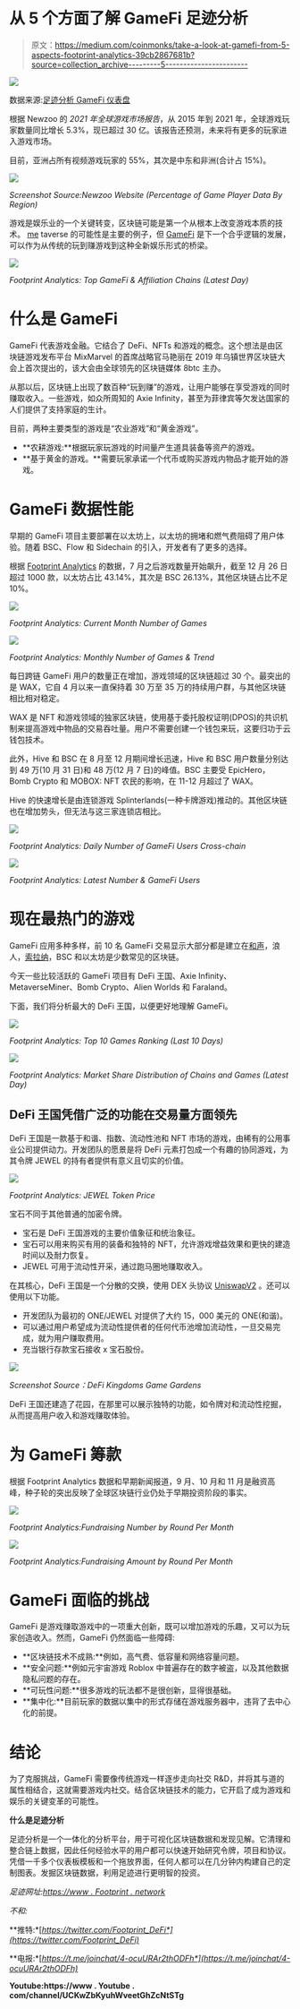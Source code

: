 # 从 5 个方面了解 GameFi 足迹分析

> 原文：<https://medium.com/coinmonks/take-a-look-at-gamefi-from-5-aspects-footprint-analytics-39cb2867681b?source=collection_archive---------5----------------------->

![](img/f532ed115e5450f90561fcee0f6af646.png)

数据来源:[足迹分析 GameFi 仪表盘](https://www.footprint.network/guest/dashboard/game-fi-overview-fp-c358ff97-6bf6-491c-b9fd-645fb8262e3f?channel=u-QytebM#secret=1CEF1D4E76499E7E20AD7BE2D827FCD2)

根据 Newzoo 的 *2021 年全球游戏市场报告*，从 2015 年到 2021 年，全球游戏玩家数量同比增长 5.3%，现已超过 30 亿。该报告还预测，未来将有更多的玩家进入游戏市场。

目前，亚洲占所有视频游戏玩家的 55%，其次是中东和非洲(合计占 15%)。

![](img/50e2d4a84c6506714d7689c98ef70690.png)

*Screenshot Source:Newzoo Website (Percentage of Game Player Data By Region)*

游戏是娱乐业的一个关键转变，区块链可能是第一个从根本上改变游戏本质的技术。 [me](https://docs.google.com/document/d/1wJUglRWWvBmVqWAe0gHMFS6txAff1hupEntcd_6FBPo/edit#) taverse 的可能性是主要的例子，但 [GameFi](https://www.footprint.network/guest/dashboard/game-fi-overview-fp-c358ff97-6bf6-491c-b9fd-645fb8262e3f?channel=u-DBc983) 是下一个合乎逻辑的发展，可以作为从传统的玩到赚游戏到这种全新娱乐形式的桥梁。

![](img/8c2fc0923dfe36d8972070ddf860e7bb.png)

*Footprint Analytics: Top GameFi & Affiliation Chains (Latest Day)*

# 什么是 GameFi

GameFi 代表游戏金融。它结合了 DeFi、NFTs 和游戏的概念。这个想法是由区块链游戏发布平台 MixMarvel 的首席战略官马艳丽在 2019 年乌镇世界区块链大会上首次提出的，该大会由全球领先的区块链媒体 8btc 主办。

从那以后，区块链上出现了数百种“玩到赚”的游戏，让用户能够在享受游戏的同时赚取收入。一些游戏，如众所周知的 Axie Infinity，甚至为菲律宾等欠发达国家的人们提供了支持家庭的生计。

目前，两种主要类型的游戏是“农业游戏”和“黄金游戏”。

*   **农耕游戏:**根据玩家玩游戏的时间量产生道具装备等资产的游戏。
*   **基于黄金的游戏。**需要玩家承诺一个代币或购买游戏内物品才能开始的游戏。

# GameFi 数据性能

早期的 GameFi 项目主要部署在以太坊上，以太坊的拥堵和燃气费阻碍了用户体验。随着 BSC、Flow 和 Sidechain 的引入，开发者有了更多的选择。

根据 [Footprint Analytics](https://www.footprint.network/) 的数据，7 月之后游戏数量开始飙升，截至 12 月 26 日超过 1000 款，以太坊占比 43.14%，其次是 BSC 26.13%，其他区块链占比不足 10%。

![](img/85e1f0ac2a7b5f7caadeabd52226d568.png)

*Footprint Analytics: Current Month Number of Games*

![](img/8925b80f363cb392527d3ad632830b05.png)

*Footprint Analytics: Monthly Number of Games & Trend*

每日跨链 GameFi 用户的数量正在增加，游戏领域的区块链超过 30 个。最突出的是 WAX，它自 4 月以来一直保持着 30 万至 35 万的持续用户群，与其他区块链相比相对稳定。

WAX 是 NFT 和游戏领域的独家区块链，使用基于委托股权证明(DPOS)的共识机制来提高游戏中物品的交易吞吐量。用户不需要创建一个钱包来玩，这要归功于云钱包技术。

此外，Hive 和 BSC 在 8 月至 12 月期间增长迅速，Hive 和 BSC 用户数量分别达到 49 万(10 月 31 日)和 48 万(12 月 7 日)的峰值。BSC 主要受 EpicHero，Bomb Crypto 和 MOBOX: NFT 农民的影响，在 11-12 月超过了 WAX。

Hive 的快速增长是由连锁游戏 Splinterlands(一种卡牌游戏)推动的。其他区块链也在增加势头，但无法与这三家连锁店相比。

![](img/42cf452711843958199d8cf03bd23c9c.png)

*Footprint Analytics: Daily Number of GameFi Users Cross-chain*

![](img/cbefaebeb25e815f87eedc1192ea8bcd.png)

*Footprint Analytics: Latest Number & GameFi Users*

# 现在最热门的游戏

GameFi 应用多种多样，前 10 名 GameFi 交易显示大部分都是建立在[和声](https://www.footprint.network/guest/dashboard/harmony-dashboard-fp-7a996026-0812-4f0c-a0ce-2ddd7e604230?date_filter=2021-02-28~&channel=u-DBc983)，浪人，[索拉纳](https://www.footprint.network/guest/dashboard/solana-analysis-dashboard-fp-e22e8f10-57e5-4ce8-bb34-aa8d1c65bbe1?date_filter=2021-02-28~&channel=u-DBc983)，BSC 和以太坊是少数常见的区块链。

今天一些比较活跃的 GameFi 项目有 DeFi 王国、Axie Infinity、MetaverseMiner、Bomb Crypto、Alien Worlds 和 Faraland。

下面，我们将分析最大的 DeFi 王国，以便更好地理解 GameFi。

![](img/0d4b8ca2c119dfc26cddcb94dc7200f2.png)

*Footprint Analytics: Top 10 Games Ranking (Last 10 Days)*

![](img/761517b81165b753c6f54973c77ad32b.png)

*Footprint Analytics: Market Share Distribution of Chains and Games (Latest Day)*

## DeFi 王国凭借广泛的功能在交易量方面领先

DeFi 王国是一款基于和谐、指数、流动性池和 NFT 市场的游戏，由稀有的公用事业公司提供动力。开发团队的愿景是将 DeFi 元素打包成一个有趣的协同游戏，为其令牌 JEWEL 的持有者提供有意义且切实的价值。

![](img/5cbb9142717b72e471d90e19e059de42.png)

*Footprint Analytics: JEWEL Token Price*

宝石不同于其他普通的加密令牌。

*   宝石是 DeFi 王国游戏的主要价值象征和统治象征。
*   宝石可以用来购买有用的装备和独特的 NFT，允许游戏增益效果和更快的建造时间以及耐力恢复。
*   JEWEL 可用于流动性开采，通过跑马圈地赚取收入。

在其核心，DeFi 王国是一个分散的交换，使用 DEX 头协议 [UniswapV2](https://www.footprint.network/guest/dashboard/uniswap-dashboard-fp-bb9f3421-2f24-40b5-8adb-14ce834bb324?channel=u-DBc983) 。还可以使用以下功能。

*   开发团队为最初的 ONE/JEWEL 对提供了大约 15，000 美元的 ONE(和谐)。
*   可以通过用户希望成为流动性提供者的任何代币池增加流动性，一旦交易完成，就为用户赚取费用。
*   充当银行存款宝石接收 x 宝石股份。

![](img/d5df17b76b4487e6c697459f92b77e6c.png)

*Screenshot Source：DeFi Kingdoms Game Gardens*

DeFi 王国还建造了花园，在那里可以展示独特的功能，如令牌对和流动性挖掘，从而提高用户收入和游戏赚取体验。

# 为 GameFi 筹款

根据 Footprint Analytics 数据和早期新闻报道，9 月、10 月和 11 月是融资高峰，种子轮的突出反映了全球区块链行业仍处于早期投资阶段的事实。

![](img/f898300c50fae2424509aef5917a8db8.png)

*Footprint Analytics:Fundraising Number by Round Per Month*

![](img/7fa18d4c0fa43f1798d14aa1cc08512b.png)

*Footprint Analytics:Fundraising Amount by Round Per Month*

# GameFi 面临的挑战

GameFi 是游戏赚取游戏中的一项重大创新，既可以增加游戏的乐趣，又可以为玩家创造收入。然而，GameFi 仍然面临一些障碍:

*   **区块链技术不成熟:**例如，高气费、低容量和网络容量问题。
*   **安全问题:**例如元宇宙游戏 Roblox 中普遍存在的数字被盗，以及其他数据隐私问题的存在。
*   **可玩性问题:**很多游戏的玩法都不是很创新，显得很基础。
*   **集中化:**目前玩家的数据以集中的形式存储在游戏服务器中，违背了去中心化的前提。

# 结论

为了克服挑战，GameFi 需要像传统游戏一样逐步走向社交 R&D，并将其与道的属性相结合，这就需要游戏内社交。结合区块链技术的能力，它开启了成为游戏和娱乐的关键变革的可能性。

**什么是足迹分析**

足迹分析是一个一体化的分析平台，用于可视化区块链数据和发现见解。它清理和整合链上数据，因此任何经验水平的用户都可以快速开始研究令牌，项目和协议。凭借一千多个仪表板模板和一个拖放界面，任何人都可以在几分钟内构建自己的定制图表。发掘区块链数据，利用足迹进行更明智的投资。

*足迹网址:*[*https://www . Footprint . network*](https://www.footprint.network/)

*不和:*[](https://discord.gg/3HYaR6USM7)

**推特:*[*https://twitter.com/Footprint_DeFi*](https://twitter.com/Footprint_DeFi)*

**电报:*[*https://t.me/joinchat/4-ocuURAr2thODFh*](https://t.me/joinchat/4-ocuURAr2thODFh)*

**Youtube:https://www . Youtube . com/channel/UCKwZbKyuhWveetGhZcNtSTg**